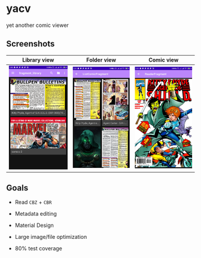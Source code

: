 # yacv

yet another comic viewer

## Screenshots

| Library view  | Folder view  | Comic view  |
|:-------------:|:------------:|:-----------:|
| ![library][1] | ![folder][2] | ![comic][3] |

## Goals

- Read `CBZ` + `CBR`
- Metadata editing
- Material Design
- Large image/file optimization
- 80% test coverage

  [1]: ./screenshots/library.jpg
  [2]: ./screenshots/folder.jpg
  [3]: ./screenshots/comic.jpg
